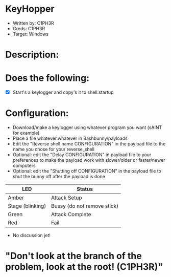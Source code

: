 # KeyHopper
* Written by: C1PH3R
* Creds: C1PH3R
* Target: Windows

# Description:

# Does the following:

- [x] Start's a keylogger and copy's it to shell:startup


# Configuration:
* Download/make a keylogger using whatever program you want (sAINT for example)
* Place a file whatever.whatever in Bashbunny/payloads
* Edit the "Reverse shell name CONFIGURATION" in the payload file to the name you chose for your reverse_shell
* Optional: edit the "Delay CONFIGURATION" in payload file to your preferences to make the payload work with slower/older or faster/newer computers
* Optional: edit the "Shutting off CONFIGURATION" in the payload file to shut the bunny off after the payload is done



| LED                | Status                                       |
| ------------------ | -------------------------------------------- |
| Amber              | Attack Setup                                 |
| Stage (blinking)   | Bussy (do not remove stick)                  |
| Green              | Attack Complete                              |
| Red                | Fail                                         |

* No discussion jet!

# "Don't look at the branch of the problem, look at the root! (C1PH3R)"

